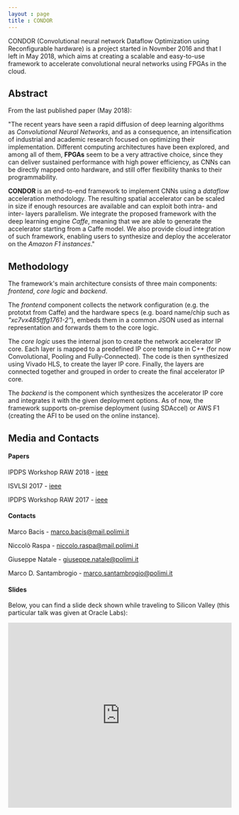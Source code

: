 ```yaml
---
layout : page
title : CONDOR
---
```


CONDOR (Convolutional neural network Dataflow Optimization using Reconfigurable hardware) is a project started in Novmber 2016 and that I left in May 2018, which aims at creating a scalable and easy-to-use framework to accelerate convolutional neural networks using FPGAs in the cloud.

## Abstract

From the last published paper (May 2018):

"The recent years have seen a rapid diffusion of deep learning algorithms as *Convolutional Neural Networks*, and as a consequence, an intensification of industrial and academic research focused on optimizing their implementation.
Different computing architectures have been explored, and among all of them, **FPGAs** seem to be a very attractive choice, since they can deliver sustained performance with high power efficiency, as CNNs can be directly mapped onto hardware, and still offer flexibility thanks to their programmability.

**CONDOR** is an end-to-end framework to implement CNNs using a *dataflow* acceleration methodology.
The resulting spatial accelerator can be scaled in size if enough resources are available and can exploit both intra- and inter- layers parallelism.
We integrate the proposed framework with the deep learning engine *Caffe*, meaning that we are able to generate the accelerator starting from a Caffe model.
We also provide cloud integration of such framework, enabling users to synthesize and deploy the accelerator on the *Amazon F1 instances*."

## Methodology

The framework's main architecture consists of three main components: *frontend*, *core logic* and *backend*.


The *frontend* component collects the network configuration (e.g. the prototxt from Caffe) and the hardware specs (e.g. board name/chip such as *"xc7vx485tffg1761-2"*), embeds them in a common JSON used as internal representation and forwards them to the core logic.

The *core logic* uses the internal json to create the network accelerator IP core.
Each layer is mapped to a predefined IP core template in C++ (for now Convolutional, Pooling and Fully-Connected).
The code is then synthesized using Vivado HLS, to create the layer IP core.
Finally, the layers are connected together and grouped in order to create the final accelerator IP core.

The *backend* is the component which synthesizes the accelerator IP core and integrates it with the given deployment options.
As of now, the framework supports on-premise deployment (using SDAccel) or AWS F1 (creating the AFI to be used on the online instance).

## Media and Contacts

#### Papers

IPDPS Workshop RAW 2018 - <a target="_blank" href="https://ieeexplore.ieee.org/document/8425400/">ieee</a>

ISVLSI 2017 - <a target="_blank" href="https://ieeexplore.ieee.org/document/7987594/">ieee</a>

IPDPS Workshop RAW 2017 - <a target="_blank" href="https://ieeexplore.ieee.org/document/7965030/">ieee</a>

#### Contacts

Marco Bacis - marco.bacis@mail.polimi.it

Niccolò Raspa - niccolo.raspa@mail.polimi.it

Giuseppe Natale - giuseppe.natale@polimi.it

Marco D. Santambrogio - marco.santambrogio@polimi.it

#### Slides

Below, you can find a slide deck shown while traveling to Silicon Valley (this particular talk was given at Oracle Labs): 

<div class="grid mt-4 mb-4">
  <div class="cell cell--2"></div>
  <div class="cell cell--8">
      <div style="left: 0; width: 100%; height: 0; position: relative; padding-bottom: 75.0019%; padding-top: 38px;">
        <iframe src="https://www.slideshare.net/slideshow/embed_code/key/JrA0Of0JIBmbwj" style="border: 0; top: 0; left: 0; width: 100%; height: 100%; position: absolute;" allowfullscreen scrolling="no"></iframe>
        </div>
  </div>
  <div class="cell cell--2"></div>
</div>